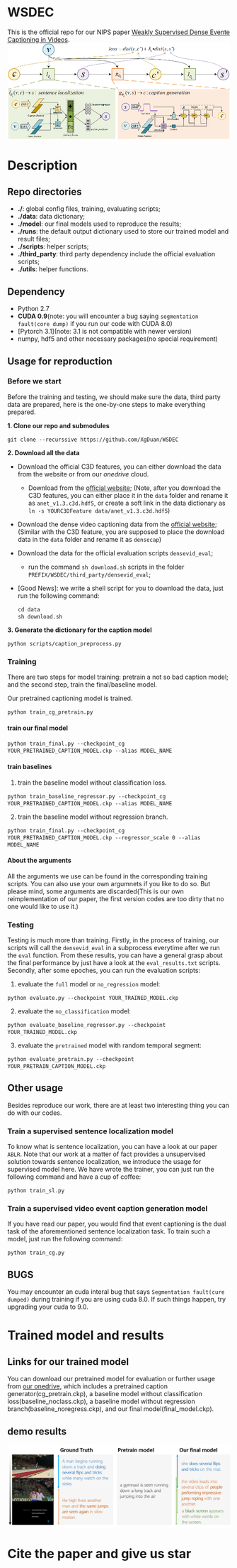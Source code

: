 # WSDEC
This is the official repo for our NIPS paper [Weakly Supervised Dense Evente Captioning in Videos](https://nips.cc/Conferences/2018/Schedule?showEvent=113110000000).
![](github_img/train.png)
# Description

## Repo directories
+ **./**: global config files, training, evaluating scripts;
+ **./data**: data dictionary;
+ **./model**: our final models used to reproduce the results;
+ **./runs**: the default output dictionary used to store our trained model and result files;
+ **./scripts**: helper scripts;
+ **./third_party**: third party dependency include the official evaluation scripts;
+ **./utils**: helper functions.

## Dependency
+ Python 2.7
+ **CUDA 0.9**(note: you will encounter a bug saying `segmentation fault(core dump)` if you run our code with CUDA 8.0)
+ [Pytorch 3.1](note: 3.1 is not compatible with newer version)
+ numpy, hdf5 and other necessary packages(no special requirement)

## Usage for reproduction

### Before we start
Before the training and testing, we should make sure the data, third party data are prepared, here is the one-by-one steps to make everything prepared.

**1. Clone our repo and submodules**
```
git clone --recurssive https://github.com/XgDuan/WSDEC
```

**2. Download all the data**
+ Download the official C3D features, you can either download the data from the website or from our *onedrive* cloud.
  + Download from the [official website](https://cs.stanford.edu/people/ranjaykrishna/densevid/);
    (Note, after you download the C3D features, you can either place it in the `data` folder and rename it as `anet_v1.3.c3d.hdf5`, or create a soft link in the data dictionary as `ln -s YOURC3DFeature data/anet_v1.3.c3d.hdf5`)
+ Download the dense video captioning data from the [official website](https://cs.stanford.edu/people/ranjaykrishna/densevid/);
  (Similar with the C3D feature, you are supposed to place the download data in the `data` folder and rename it as `densecap`)
+ Download the data for the official evaluation scripts `densevid_eval`;
  + run the command `sh download.sh` scripts in the folder `PREFIX/WSDEC/third_party/densevid_eval`;

+ [Good News]: we write a shell script for you to download the data, just run the following command:
    ```
    cd data
    sh download.sh
    ```

**3. Generate the dictionary for the caption model**
```
python scripts/caption_preprocess.py
```
### Training

There are two steps for model training: pretrain a not so bad caption model; and the second step, train the final/baseline model.

Our pretrained captioning model is trained.
```
python train_cg_pretrain.py
```
#### train our final model
```
python train_final.py --checkpoint_cg YOUR_PRETRAINED_CAPTION_MODEL.ckp --alias MODEL_NAME
```
#### train baselines
1. train the baseline model without classification loss.
```
python train_baseline_regressor.py --checkpoint_cg YOUR_PRETRAINED_CAPTION_MODEL.ckp --alias MODEL_NAME
```
2. train the baseline model without regression branch.
```
python train_final.py --checkpoint_cg YOUR_PRETRAINED_CAPTION_MODEL.ckp --regressor_scale 0 --alias MODEL_NAME
```


#### About the arguments
All the arguments we use can be found in the corresponding training scripts. You can also use your own argumnets if you like to do so. But please mind, some arguments are discarded(This is our own reimplementation of our paper, the first version codes are too dirty that no one would like to use it.)

### Testing
Testing is much more than training. Firstly, in the process of training, our scripts will call the `densevid_eval` in a subprocess everytime after we run the `eval` function. From these results, you can have a general grasp about the final performance by just have a look at the `eval_results.txt` scripts. Secondly, after some epoches, you can run the evaluation scripts:
1. evaluate the `full` model or `no_regression` model:
```
python evaluate.py --checkpoint YOUR_TRAINED_MODEL.ckp
```

2. evaluate the `no_classification` model:
```
python evaluate_baseline_regressor.py --checkpoint YOUR_TRAINED_MODEL.ckp
```

3. evaluate the `pretrained` model with random temporal segment:
```
python evaluate_pretrain.py --checkpoint YOUR_PRETRAIN_CAPTION_MODEL.ckp
```

## Other usage
Besides reproduce our work, there are at least two interesting thing you can do with our codes.


### Train a supervised sentence localization model
To know what is sentence localization, you can have a look at our paper `ABLR`.
Note that our work at a matter of fact provides a unsupervised solution towards sentence localization, we introduce the usage for supervised model here. We have wrote the trainer, you can just run the following command and have a cup of coffee:
```
python train_sl.py
```

### Train a supervised video event caption generation model
If you have read our paper, you would find that event captioning is the dual task of the aforementioned sentence localization task. To train such a model, just run the following command:
```
python train_cg.py
```

## BUGS
You may encounter an cuda interal bug that says `Segmentation fault(cure dumped)` during training if you are using cuda 8.0. If such things happen, try upgrading your cuda to 9.0.

# Trained model and results

## Links for our trained model
You can download our pretrained model for evaluation or further usage from [our onedrive](https://1drv.ms/u/s!AjxjQIlQsEz1owg4VxbDG9ZY4Hxt), which includes a pretrained caption generator(cg_pretrain.ckp), a baseline model without classification loss(baseline_noclass.ckp), a baseline model without regression branch(baseline_noregress.ckp), and our final model(final_model.ckp).

## demo results
![](github_img/demo.png)

# Cite the paper and give us star

